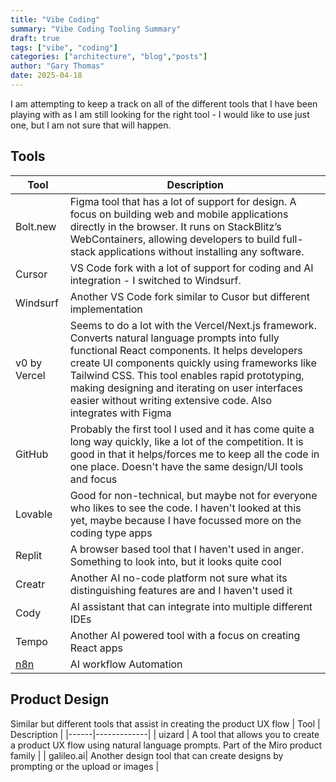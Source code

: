 ```yaml
---
title: "Vibe Coding"
summary: "Vibe Coding Tooling Summary"
draft: true
tags: ["vibe", "coding"]
categories: ["architecture", "blog","posts"]
author: "Gary Thomas"
date: 2025-04-18
---
```


I am attempting to keep a track on all of the different tools that I have been playing with as I am still looking for the right tool - I would like to use just one, but I am not sure that will happen.

## Tools

| Tool | Description |
|------|-------------|
| Bolt.new | Figma tool that has a lot of support for design. A focus on building web and mobile applications directly in the browser. It runs on StackBlitz’s WebContainers, allowing developers to build full-stack applications without installing any software. |
| Cursor | VS Code fork with a lot of support for coding and AI integration - I switched to Windsurf.|
| Windsurf | Another VS Code fork similar to Cusor but different implementation |
|v0 by Vercel | Seems to do a lot with the Vercel/Next.js framework. Converts natural language prompts into fully functional React components. It helps developers create UI components quickly using frameworks like Tailwind CSS. This tool enables rapid prototyping, making designing and iterating on user interfaces easier without writing extensive code. Also integrates with Figma |
| GitHub | Probably the first tool I used and it has come quite a long way quickly, like a lot of the competition. It is good in that it helps/forces me to keep all the code in one place. Doesn't have the same design/UI tools and focus |
| Lovable | Good for non-technical, but maybe not for everyone who likes to see the code. I haven't looked at this yet, maybe because I have focussed more on the coding type apps |
| Replit | A browser based tool that I haven't used in anger. Something to look into, but it looks quite cool |
| Creatr | Another AI no-code platform not sure what its distinguishing features are and I haven't used it |
| Cody | AI assistant that can integrate into multiple different IDEs |
| Tempo | Another AI powered tool with a focus on creating React apps |
 [n8n](https://n8n.io/) | AI workflow Automation |

## Product Design

Similar but different tools that assist in creating the product UX flow
| Tool | Description |
|------|-------------|
| uizard | A tool that allows you to create a product UX flow using natural language prompts. Part of the Miro product family |
| galileo.ai| Another design tool that can create designs by prompting or the upload or images |